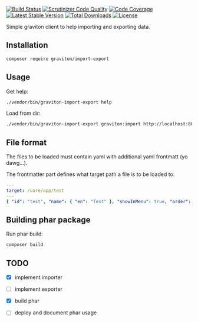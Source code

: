 [![Build Status](https://travis-ci.org/libgraviton/import-export.png?branch=develop)](https://travis-ci.org/libgraviton/import-export) [![Scrutinizer Code Quality](https://scrutinizer-ci.com/g/libgraviton/import-export/badges/quality-score.png?b=develop)](https://scrutinizer-ci.com/g/libgraviton/import-export/?branch=develop) [![Code Coverage](https://scrutinizer-ci.com/g/libgraviton/import-export/badges/coverage.png?b=develop)](https://scrutinizer-ci.com/g/libgraviton/import-export/?branch=develop) [![Latest Stable Version](https://poser.pugx.org/graviton/import-export/v/stable.svg)](https://packagist.org/packages/graviton/import-export) [![Total Downloads](https://poser.pugx.org/graviton/import-export/downloads.svg)](https://packagist.org/packages/graviton/import-export) [![License](https://poser.pugx.org/graviton/import-export/license.svg)](https://packagist.org/packages/graviton/import-export)

Simple graviton client to help importing and exporting data.

## Installation

```bash
composer require graviton/import-export
```

## Usage

Get help:

```bash
./vendor/bin/graviton-import-export help
```

Load from dir:

```bash
./vendor/bin/graviton-import-export graviton:import http://localhost:8000 ./test/fixtures
```

## File format

The files to be loaded must contain yaml with additional yaml frontmatt (yo dawg...).

The frontmatter part defines what target path a file is to be loaded to.

```yml
---
target: /core/app/test
---
{ "id": "test", "name": { "en": "Test" }, "showInMenu": true, "order": 100 }
```

## Building phar package

Run phar build:

```bash
composer build
```

## TODO

* [x] implement importer
* [ ] implement exporter
* [x] build phar 
* [ ] deploy and document phar usage

